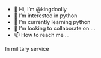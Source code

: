 - 👋 Hi, I’m @kingdoolly
- 👀 I’m interested in python
- 🌱 I’m currently learning python
- 💞️ I’m looking to collaborate on ...
- 📫 How to reach me ...

In military service

<!---
kingdoolly/kingdoolly is a ✨ special ✨ repository because its `README.md` (this file) appears on your GitHub profile.
You can click the Preview link to take a look at your changes.
--->
